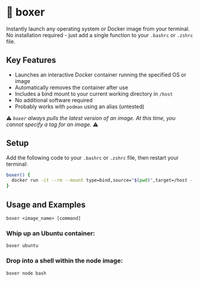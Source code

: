 # 🥊 boxer

Instantly launch any operating system or Docker image from your terminal. No installation required - just add a single function to your `.bashrc` or `.zshrc` file.

## Key Features

* Launches an interactive Docker container running the specified OS or image
* Automatically removes the container after use
* Includes a bind mount to your current working directory in `/host`
* No additional software required
* Probably works with `podman` using an alias (untested)

⚠️ *`boxer` always pulls the latest version of an image. At this time, you cannot specify a tag for an image.* ⚠️

## Setup

Add the following code to your `.bashrc` or `.zshrc` file, then restart your terminal:

```bash
boxer() {
  docker run -it --rm --mount type=bind,source="$(pwd)",target=/host --hostname boxer-"$1" "$1":latest "${@:2}"
}
```

## Usage and Examples

```
boxer <image_name> [command]
```

### Whip up an Ubuntu container:

```
boxer ubuntu
```

### Drop into a shell within the node image:

```
boxer node bash
```
